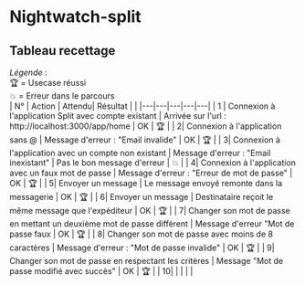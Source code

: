 # Nightwatch-split
## Tableau recettage
*Légende* :  
🏆 = Usecase réussi     
💥 = Erreur dans le parcours  
|  N° |  Action | Attendu|  Résultat |  | 
|---|---|---|---|---|
|  1 | Connexion à l'application Split avec compte existant  |  Arrivée sur l'url : http://localhost:3000/app/home | OK  | 🏆  |
|   2|  Connexion à l'application sans @ | Message d'erreur : "Email invalide"  | OK  | 🏆  |
|   3|  Connexion à l'application avec un compte non existant | Message d'erreur : "Email inexistant" | Pas le bon message d'erreur  | 💥 |
|   4|   Connexion à l'application avec un faux mot de passe | Message d'erreur : "Erreur de mot de passe"  |  OK | 🏆  |
|   5|  Envoyer un message |  Le message envoyé remonte dans la messagerie | OK  | 🏆   |
|   6|  Envoyer un message | Destinataire reçoit le même message que l'expéditeur  | OK  | 🏆   |
|   7|  Changer son mot de passe en mettant un deuxième mot de passe différent |  Message d'erreur "Mot de passe faux | OK  |  🏆  |
|   8|  Changer son mot de passe avec moins de 8 caractères |  Message d'erreur : "Mot de passe invalide"  |  OK | 🏆  |
|   9|  Changer son mot de passe en respectant les critères | Message "Mot de passe modifié avec succès"  | OK  | 🏆  |
|   10|   |   |   |   |

